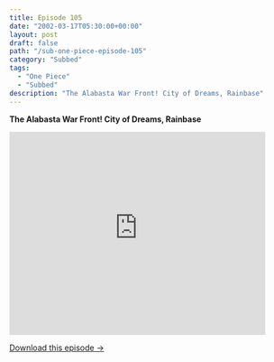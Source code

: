 ```yaml
---
title: Episode 105
date: "2002-03-17T05:30:00+00:00"
layout: post
draft: false
path: "/sub-one-piece-episode-105"
category: "Subbed"
tags:
  - "One Piece"
  - "Subbed"
description: "The Alabasta War Front! City of Dreams, Rainbase"
---
```


**The Alabasta War Front! City of Dreams, Rainbase**

<iframe width="640" height="360" src="https://www.rapidvideo.com/e/FXOR1G8UBQ" frameborder="0" marginwidth=0 marginheight=0 scrolling=no allowfullscreen style="max-width:90%;"></iframe>

<a href="http://ouo.io/qs/eCodkFEQ?s=https://www.rapidvideo.com/d/FXOR1G8UBQ" class="styled_a">Download this episode →</a>

